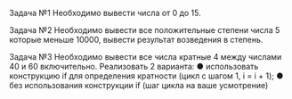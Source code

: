 Задача №1
Необходимо вывести числа от 0 до 15.

Задача №2
Необходимо вывести все положительные степени числа 5 которые меньше 10000,
вывести результат возведения в степень.

Задача №3
Необходимо вывести все числа кратные 4 между числами 40 и 60 включительно.
Реализовать 2 варианта:
● использовать конструкцию if для определения кратности (цикл с шагом 1, i = i + 1);
● без использования конструкции if (шаг цикла на ваше усмотрение)